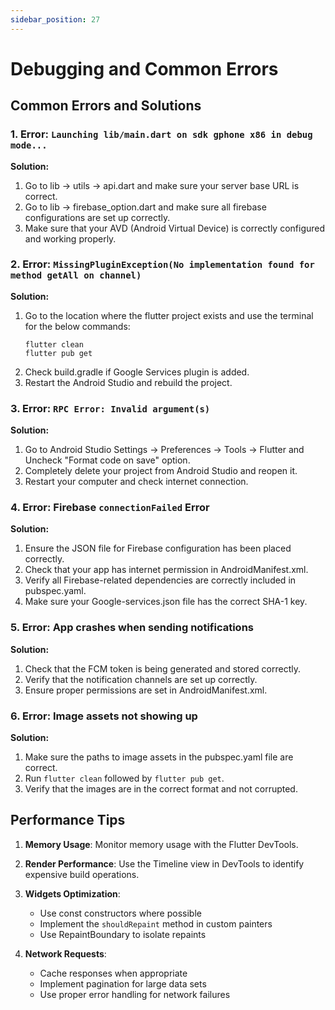 ```yaml
---
sidebar_position: 27
---
```


# Debugging and Common Errors

## Common Errors and Solutions

### 1. Error: `Launching lib/main.dart on sdk gphone x86 in debug mode...`

**Solution:**

1. Go to lib → utils → api.dart and make sure your server base URL is correct.
2. Go to lib → firebase_option.dart and make sure all firebase configurations are set up correctly.
3. Make sure that your AVD (Android Virtual Device) is correctly configured and working properly.

### 2. Error: `MissingPluginException(No implementation found for method getAll on channel)`

**Solution:**

1. Go to the location where the flutter project exists and use the terminal for the below commands:
   ```
   flutter clean
   flutter pub get
   ```
2. Check build.gradle if Google Services plugin is added.
3. Restart the Android Studio and rebuild the project.

### 3. Error: `RPC Error: Invalid argument(s)`

**Solution:**

1. Go to Android Studio Settings → Preferences → Tools → Flutter and Uncheck "Format code on save" option.
2. Completely delete your project from Android Studio and reopen it.
3. Restart your computer and check internet connection.

### 4. Error: Firebase `connectionFailed` Error

**Solution:**

1. Ensure the JSON file for Firebase configuration has been placed correctly.
2. Check that your app has internet permission in AndroidManifest.xml.
3. Verify all Firebase-related dependencies are correctly included in pubspec.yaml.
4. Make sure your Google-services.json file has the correct SHA-1 key.

### 5. Error: App crashes when sending notifications

**Solution:**

1. Check that the FCM token is being generated and stored correctly.
2. Verify that the notification channels are set up correctly.
3. Ensure proper permissions are set in AndroidManifest.xml.

### 6. Error: Image assets not showing up

**Solution:**

1. Make sure the paths to image assets in the pubspec.yaml file are correct.
2. Run `flutter clean` followed by `flutter pub get`.
3. Verify that the images are in the correct format and not corrupted.

## Performance Tips

1. **Memory Usage**: Monitor memory usage with the Flutter DevTools.

2. **Render Performance**: Use the Timeline view in DevTools to identify expensive build operations.

3. **Widgets Optimization**:

   - Use const constructors where possible
   - Implement the `shouldRepaint` method in custom painters
   - Use RepaintBoundary to isolate repaints

4. **Network Requests**:
   - Cache responses when appropriate
   - Implement pagination for large data sets
   - Use proper error handling for network failures
